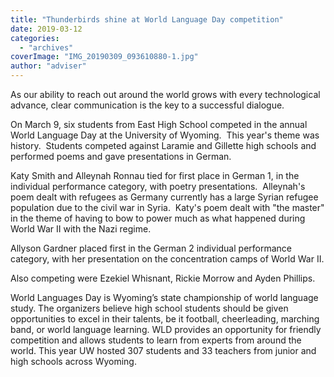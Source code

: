 ```yaml
---
title: "Thunderbirds shine at World Language Day competition"
date: 2019-03-12
categories: 
  - "archives"
coverImage: "IMG_20190309_093610880-1.jpg"
author: "adviser"
---
```


As our ability to reach out around the world grows with every technological advance, clear communication is the key to a successful dialogue.

On March 9, six students from East High School competed in the annual World Language Day at the University of Wyoming.  This year's theme was history.  Students competed against Laramie and Gillette high schools and performed poems and gave presentations in German.

Katy Smith and Alleynah Ronnau tied for first place in German 1, in the individual performance category, with poetry presentations.  Alleynah's poem dealt with refugees as Germany currently has a large Syrian refugee population due to the civil war in Syria.  Katy's poem dealt with "the master" in the theme of having to bow to power much as what happened during World War II with the Nazi regime.

Allyson Gardner placed first in the German 2 individual performance category, with her presentation on the concentration camps of World War II.

Also competing were Ezekiel Whisnant, Rickie Morrow and Ayden Phillips.

World Languages Day is Wyoming’s state championship of world language study. The organizers believe high school students should be given opportunities to excel in their talents, be it football, cheerleading, marching band, or world language learning. WLD provides an opportunity for friendly competition and allows students to learn from experts from around the world. This year UW hosted 307 students and 33 teachers from junior and high schools across Wyoming.

